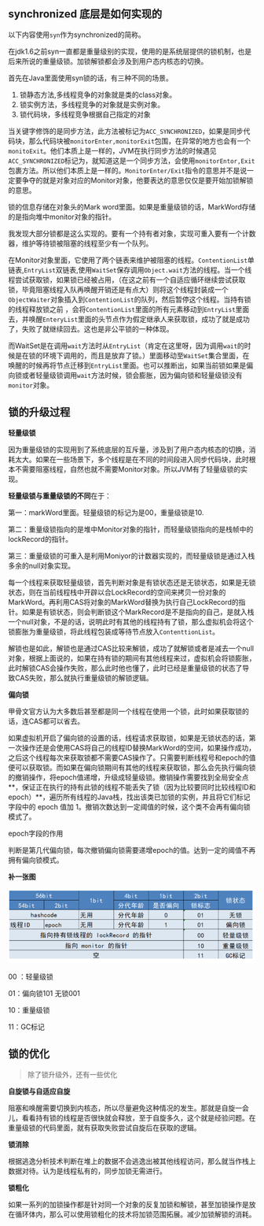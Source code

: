## synchronized 底层是如何实现的

以下内容使用`syn`作为synchronized的简称。

在jdk1.6之前syn一直都是重量级别的实现，使用的是系统层提供的锁机制，也是后来所说的重量级锁。加锁解锁都会涉及到用户态内核态的切换。

首先在Java里面使用syn锁的话，有三种不同的场景。

1. 锁静态方法,多线程竞争的对象就是类的class对象。
2. 锁实例方法，多线程竞争的对象就是实例对象。
3. 锁代码块，多线程竞争根据自己指定的对象

当关键字修饰的是同步方法，此方法被标记为`ACC_SYNCHRONIZED`，如果是同步代码块，那么代码块被`monitorEnter,monitorExit`包围，在异常的地方也会有一个`monitoExit`。他们本质上是一样的，JVM在执行同步方法的时候遇见`ACC_SYNCHRONIZED`标记为，就知道这是一个同步方法，会使用`monitorEntor,Exit`包裹方法。所以他们本质上是一样的。`MonitorEnter/Exit`指令的意思并不是说一定要争夺的就是对象对应的Monitor对象，他要表达的意思仅仅是要开始加锁解锁的意思。

锁的信息存储在对象头的Mark word里面。如果是重量级锁的话，MarkWord存储的是指向堆中monitor对象的指针。

我发现大部分锁都是这么实现的。要有一个持有者对象，实现可重入要有一个计数器，维护等待锁被阻塞的线程至少有一个队列。

在Monitor对象里面，它使用了两个链表来维护被阻塞的线程。`ContentionList`单链表,`EntryList`双链表,使用`WaitSet`保存调用`Object.wait`方法的线程。当一个线程尝试获取锁，如果锁已经被占用，（在这之前有一个自适应循环继续尝试获取锁，毕竟阻塞线程入队再唤醒开销还是有点大）则将这个线程封装成一个`ObjectWaiter`对象插入到`ContentionList`的队列，然后暂停这个线程。当持有锁的线程释放锁之前 ，会将`ContentionList`里面的所有元素移动到`EntryList`里面去，并唤醒`EnteryList`里面的头节点作为假定继承人来获取锁，成功了就是成功了，失败了就继续回去。这也是非公平锁的一种体现。

而WaitSet是在调用`wait`方法时从`EntryList`（肯定在这里呀，因为调用`wait`的时候是在锁的环境下调用的，而且是放弃了锁。）里面移动至`WaitSet`集合里面，在唤醒的时候再将节点迁移到`EntryList`里面。也可以推断出，如果当前锁如果是偏向锁或者轻量级锁调用`wait`方法时候，锁会膨胀，因为偏向锁和轻量级锁没有`monitor`对象。

## 锁的升级过程

**轻量级锁**

因为重量级锁的实现用到了系统底层的互斥量，涉及到了用户态内核态的切换，消耗太大。如果在一些场景下，多个线程是在不同的时间段进入同步代码块，此时根本不需要阻塞线程，自然也就不需要Monitor对象。所以JVM有了轻量级锁的实现。

**轻量级锁与重量级锁的不同**在于：

第一：markWord里面。轻量级锁的标记为是00，重量级锁是10.

第二：重量级锁指向的是堆中Monitor对象的指针，而轻量级锁指向的是栈帧中的lockRecord的指针。

第三：重量级锁的可重入是利用Moniyor的计数器实现的，而轻量级锁是通过入栈多余的null对象实现。

每一个线程来获取轻量级锁，首先判断对象是有锁状态还是无锁状态，如果是无锁状态，则在当前线程栈中开辟以合LockRecord的空间来拷贝一份对象的MarkWord。再利用CAS将对象的MarkWord替换为执行自己LockRecord的指针。如果是有锁状态，则会判断锁这个MarkRecord是不是指向的自己，是就入栈一个null对象，不是的话，说明此时有其他的线程持有了锁，那么虚拟机会将这个锁膨胀为重量级锁，将此线程包装成等待节点放入`ContenttionList`。

解锁也是如此，解锁也是通过CAS比较来解锁，成功了就解锁或者是减去一个null对象，根据上面说的，如果在持有锁的期间有其他线程来过，虚拟机会将锁膨胀，此时解锁CAS会操作失败，那么此时他也懂了，此时已经是重量级锁的状态了导致CAS失败，那么就执行重量级锁的解锁逻辑。

**偏向锁**

甲骨文官方认为大多数后甚至都是同一个线程在使用一个锁，此时如果获取锁的话，连CAS都可以省去。

如果虚拟机开启了偏向锁的设置的话，线程请求获取锁，如果是无锁状态的话，第一次操作还是会使用CAS将自己的线程ID替换MarkWord的空间，如果操作成功，之后这个线程每次来获取锁都不需要CAS操作了。只需要判断线程号和epoch的值便可以获取锁。而如果在偏向锁期间有其他的线程来获取锁，那么会先执行偏向锁的撤销操作，将epoch值递增，升级成轻量级锁。撤销操作需要找到全局安全点**，保证正在执行的持有此锁的线程不能丢失了锁（因为比较要同时比较线程ID和epoch）**，遍历所有线程的Java栈，找出该类已加锁的实例，并且将它们标记字段中的 epoch 值加 1。撤销次数达到一定阈值的时候，这个类不会再有偏向锁模式了。

epoch字段的作用

判断是第几代偏向锁，每次撤销偏向锁需要递增epoch的值。达到一定的阈值不再拥有偏向锁模式。

**补一张图**

![image-20210501233138917](synchronized.assets/image-20210501233138917.png)

00 ：轻量级锁

 01：偏向锁101  无锁001

10：重量级锁

11：GC标记

## 锁的优化

> 除了锁升级外，还有一些优化

**自旋锁与自适应自旋**

阻塞和唤醒需要切换到内核态，所以尽量避免这种情况的发生。那就是自旋一会儿，看看持有锁的线程是否很快就会释放，至于自旋多久，这个就是经验问题。在重量级锁的代码里面，就有获取失败尝试自旋后在获取的逻辑。

**锁消除**

根据逃逸分析技术判断在堆上的数据不会逃逸出被其他线程访问，那么就当作栈上数据对待。认为是线程私有的，同步加锁无需进行。

**锁粗化**

如果一系列的加锁操作都是针对同一个对象的反复加锁和解锁，甚至加锁操作是放在循环体内，那么可以使用锁粗化的技术将加锁范围拓展。减少加锁解锁的消耗。
